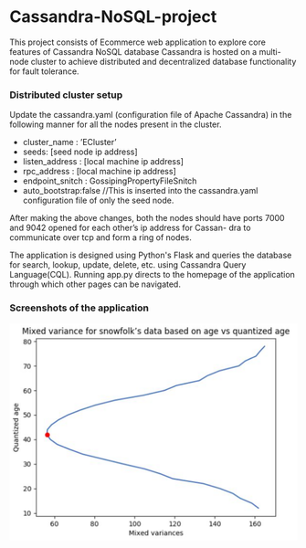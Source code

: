 # Cassandra-NoSQL-project

This project consists of Ecommerce web application to explore core features of Cassandra NoSQL database
Cassandra is hosted on a multi-node cluster to achieve distributed and decentralized database functionality for fault tolerance.

### Distributed cluster setup ###
Update the cassandra.yaml (configuration file of Apache Cassandra) in the following manner for all the nodes present in the cluster.
- cluster_name : ’ECluster’
- seeds: [seed node ip address]
- listen_address : [local machine ip address]
- rpc_address : [local machine ip address]
- endpoint_snitch : GossipingPropertyFileSnitch
- auto_bootstrap:false //This is inserted into the cassandra.yaml configuration file of only the seed node.

After making the above changes, both the nodes should have ports 7000 and 9042 opened for each other’s ip address for Cassan- dra to communicate over tcp and form a ring of nodes.
  
The application is designed using Python's Flask and queries the database for search, lookup, update, delete, etc. using Cassandra Query Language(CQL). Running app.py directs to the homepage of the application through which other pages can be navigated.

### Screenshots of the application ###

![](https://github.com/aishwaryasontakke/1-D-classifier/blob/master/Mixed%20variance%20vs%20Age.png?raw=true)
